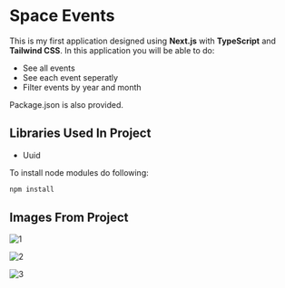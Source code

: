 # Space Events

This is my first application designed using **Next.js** with **TypeScript** and **Tailwind CSS**. In this application you will be able to do:

- See all events
- See each event seperatly 
- Filter events by year and month

Package.json is also provided.

## Libraries Used In Project

- Uuid

To install node modules do following:

```bash
npm install
```

## Images From Project

![1](https://user-images.githubusercontent.com/104715456/193251165-391aae71-04be-4372-b757-c526ee734e2b.PNG)

![2](https://user-images.githubusercontent.com/104715456/193251174-97742052-2fe4-49bc-a4dc-4b950cd3e1ae.PNG)

![3](https://user-images.githubusercontent.com/104715456/193251182-4a6c5c7d-aef8-47f7-8033-379377637e78.PNG)
